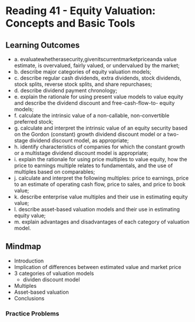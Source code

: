 # Reading 41 - Equity Valuation: Concepts and Basic Tools

## Learning Outcomes

- a. evaluatewhetherasecurity,givenitscurrentmarketpriceanda value estimate, is overvalued, fairly valued, or undervalued by the market;
- b. describe major categories of equity valuation models;
- c. describe regular cash dividends, extra dividends, stock dividends, stock splits, reverse stock splits, and share repurchases;
- d. describe dividend payment chronology;
- e. explain the rationale for using present value models to value equity and describe the dividend discount and free-cash-flow-to- equity models;
- f. calculate the intrinsic value of a non-callable, non-convertible preferred stock;
- g. calculate and interpret the intrinsic value of an equity security based on the Gordon (constant) growth dividend discount model or a two-stage dividend discount model, as appropriate;
- h. identify characteristics of companies for which the constant growth or a multistage dividend discount model is appropriate;
- i. explain the rationale for using price multiples to value equity, how the price to earnings multiple relates to fundamentals, and the use of multiples based on comparables;
- j. calculate and interpret the following multiples: price to earnings, price to an estimate of operating cash flow, price to sales, and price to book value;
- k. describe enterprise value multiples and their use in estimating equity value;
- l. describe asset-based valuation models and their use in estimating equity value;
- m. explain advantages and disadvantages of each category of valuation model.

## Mindmap

- Introduction
- Implication of differences between estimated value and market price
- 3 categories of valuation models
  - dividen discount model
- Multiples
- Asset-based valuation
- Conclusions

### Practice Problems